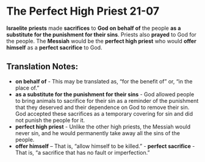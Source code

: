 The Perfect High Priest 21-07
===============================


**Israelite** **priests** made **sacrifices** to **God on behalf of** the
people **as a substitute for the punishment for their sins**. Priests also
**prayed** to God for the people. The **Messiah** would be the **perfect
high priest** who would **offer himself** as a **perfect sacrifice**
to God.

Translation Notes:
------------------

-   **on behalf of** - This may be translated as, “for the benefit of”
    or, “in the place of.”
-   **as a substitute for the punishment for their sins** - God allowed
    people to bring animals to sacrifice for their sin as a reminder
    of the punishment that they deserved and their dependence on God
    to remove their sin. God accepted these sacrifices as a temporary
    covering for sin and did not punish the people for it.
-   **perfect high priest** - Unlike the other high priests, the Messiah
    would never sin, and he would permanently take away all the sins of
    the people.
-   **offer himself** – That is, “allow himself to be killed.” -
**perfect sacrifice** - That is, “a sacrifice that has no fault or
    imperfection.”

